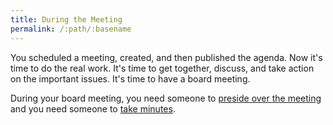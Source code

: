 ```yaml
---
title: During the Meeting
permalink: /:path/:basename
---
```


You scheduled a meeting,
created,
and then published the agenda.
Now it's time
to do the real work.
It's time to
get together, discuss, and take action
on the important issues.
It's time
to have a board meeting.

During your board meeting,
you need someone
to [preside over the meeting](preside)
and you need someone
to [take minutes](take-minutes).
